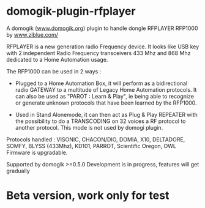 domogik-plugin-rfplayer
=======================

A domogik (www.domogik.org) plugin to handle dongle RFPLAYER RFP1000 by www.ziblue.com/ 

RFPLAYER is a new generation radio Frequency device. It looks like USB key with 2 independent Radio Frequency transceivers 433 Mhz and 868 Mhz dedicated to a Home Automation usage.

The RFP1000 can be used in 2 ways :

- Plugged to a Home Automation Box, it will perform as a bidirectional radio GATEWAY to a multitude of Legacy Home Automation protocols.
  It can also be used as "PAROT : Learn & Play", ie being able to recognize or generate unknown protocols that have been learned by the RFP1000.

- Used in Stand Alonemode, it can then act as Plug & Play REPEATER with the possibility to do a TRANSCODING on 32 voices a RF protocol to another protocol.
  This mode is not used by domogi plugin.

Protocols handled : VISONIC, CHACON/DIO, DOMIA, X10, DELTADORE, SOMFY, BLYSS (433Mhz), KD101, PARROT, Scientific Oregon, OWL
Firmware is upgradable.

Supported by domogik >=0.5.0
Development is in progress, features will get gradually

Beta version, work only for test
================================
